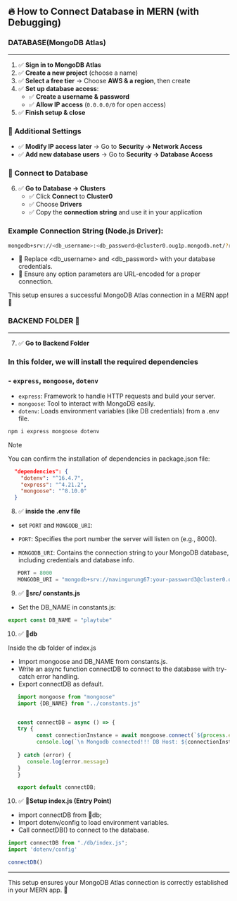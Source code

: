 ## 🔥 How to Connect Database in MERN (with Debugging)

### DATABASE(MongoDB Atlas)
---
1. ✅ **Sign in to MongoDB Atlas**  
2. ✅ **Create a new project** (choose a name)  
3. ✅ **Select a free tier** → Choose **AWS & a region**, then create  
4. ✅ **Set up database access**:  
   - ✅ **Create a username & password**  
   - ✅ **Allow IP access** (`0.0.0.0/0` for open access)  
5. ✅ **Finish setup & close**  

### 🔹 Additional Settings  
- ✅ **Modify IP access later** → Go to **Security → Network Access**  
- ✅ **Add new database users** → Go to **Security → Database Access**  

### 🚀 Connect to Database  
6. ✅ **Go to Database → Clusters**  
   - ✅ Click **Connect** to **Cluster0**  
   - ✅ Choose **Drivers**  
   - ✅ Copy the **connection string** and use it in your application  

### Example Connection String (Node.js Driver):
```bash
mongodb+srv://<db_username>:<db_password>@cluster0.oug1p.mongodb.net/?retryWrites=true&w=majority&appName=Cluster0
```

  - 📌 Replace <db_username> and <db_password> with your database credentials.
  - 📌 Ensure any option parameters are URL-encoded for a proper connection.

This setup ensures a successful MongoDB Atlas connection in a MERN app! 🚀


### BACKEND FOLDER 📁
---

7. ✅ **Go to Backend Folder** 
### In this folder, we will install the required dependencies
### - `express`, `mongoose`, `dotenv`
 - `express`: Framework to handle HTTP requests and build your server.
 - `mongoose`: Tool to interact with MongoDB easily.
 - `dotenv`: Loads environment variables (like DB credentials) from a .env file.  

```bash
npm i express mongoose dotenv
```
> [!note]
> You can confirm the installation of dependencies in package.json file:

```json
  "dependencies": {
    "dotenv": "^16.4.7",
    "express": "^4.21.2",
    "mongoose": "^8.10.0"
  }
```

8. ✅ **inside the .env file** 
 - set `PORT` and `MONGODB_URI`:

 - `PORT`: Specifies the port number the server will listen on (e.g., 8000).
 - `MONGODB_URI`: Contains the connection string to your MongoDB database, including credentials and database info.

```javascript
   PORT = 8000
   MONGODB_URI = "mongodb+srv://navingurung67:your-password3@cluster0.oug1p.mongodb.net/?retryWrites=true&w=majority&appName=Cluster0"
```
9. ✅ **📁src/ constants.js**
 - Set the DB_NAME in constants.js:
```javascript
export const DB_NAME = "playtube"
```

10. ✅ **📁db** 

Inside the db folder of index.js
- Import mongoose and DB_NAME from constants.js.
- Write an async function connectDB to connect to the database with try-catch error handling.
- Export connectDB as default.

```javascript
   import mongoose from "mongoose"
   import {DB_NAME} from "../constants.js"


   const connectDB = async () => {
   try {
         const connectionInstance = await mongoose.connect(`${process.env.MONGODB_URI}/${DB_NAME}`)
         console.log(`\n Mongodb connected!!! DB Host: ${connectionInstance.connection.host}`);
         
   } catch (error) {
      console.log(error.message)
   }
   }

   export default connectDB;

```

10. ✅ **📁Setup index.js (Entry Point)** 
- import connectDB from 📁db;
- Import dotenv/config to load environment variables.
- Call connectDB() to connect to the database.

```javascript
import connectDB from "./db/index.js";
import 'dotenv/config'

connectDB()
```

---
This setup ensures your MongoDB Atlas connection is correctly established in your MERN app. 🚀